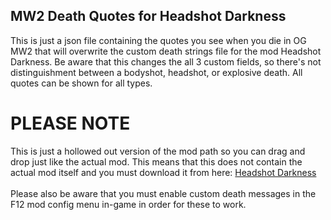 ## MW2 Death Quotes for Headshot Darkness
This is just a json file containing the quotes you see when you die in OG MW2 that will overwrite the custom death strings file for the mod Headshot Darkness. Be aware that this changes the all 3 custom fields, so there's not distinguishment between a bodyshot, headshot, or explosive death. All quotes can be shown for all types.

# PLEASE NOTE
This is just a hollowed out version of the mod path so you can drag and drop just like the actual mod. This means that this does not contain the actual mod
itself and you must download it from here: [Headshot Darkness](https://hub.sp-tarkov.com/files/file/2164-headshot-darkness/?highlight=headshot)
\
\
Please also be aware that you must enable custom death messages in the F12 mod config menu in-game in order for these to work.
